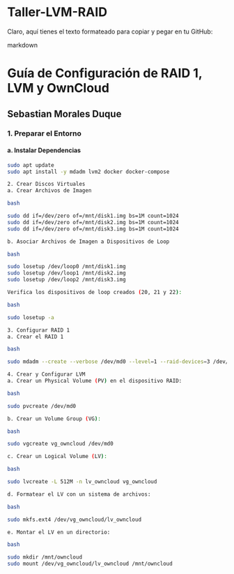 # Taller-LVM-RAID

Claro, aquí tienes el texto formateado para copiar y pegar en tu GitHub:

markdown

# Guía de Configuración de RAID 1, LVM y OwnCloud

## Sebastian Morales Duque

### 1. Preparar el Entorno

#### a. Instalar Dependencias

```bash
sudo apt update
sudo apt install -y mdadm lvm2 docker docker-compose

2. Crear Discos Virtuales
a. Crear Archivos de Imagen

bash

sudo dd if=/dev/zero of=/mnt/disk1.img bs=1M count=1024
sudo dd if=/dev/zero of=/mnt/disk2.img bs=1M count=1024
sudo dd if=/dev/zero of=/mnt/disk3.img bs=1M count=1024

b. Asociar Archivos de Imagen a Dispositivos de Loop

bash

sudo losetup /dev/loop0 /mnt/disk1.img
sudo losetup /dev/loop1 /mnt/disk2.img
sudo losetup /dev/loop2 /mnt/disk3.img

Verifica los dispositivos de loop creados (20, 21 y 22):

bash

sudo losetup -a

3. Configurar RAID 1
a. Crear el RAID 1

bash

sudo mdadm --create --verbose /dev/md0 --level=1 --raid-devices=3 /dev/loop0 /dev/loop1 /dev/loop2

4. Crear y Configurar LVM
a. Crear un Physical Volume (PV) en el dispositivo RAID:

bash

sudo pvcreate /dev/md0

b. Crear un Volume Group (VG):

bash

sudo vgcreate vg_owncloud /dev/md0

c. Crear un Logical Volume (LV):

bash

sudo lvcreate -L 512M -n lv_owncloud vg_owncloud

d. Formatear el LV con un sistema de archivos:

bash

sudo mkfs.ext4 /dev/vg_owncloud/lv_owncloud

e. Montar el LV en un directorio:

bash

sudo mkdir /mnt/owncloud
sudo mount /dev/vg_owncloud/lv_owncloud /mnt/owncloud
